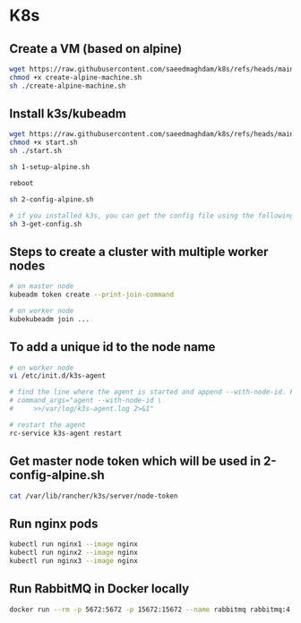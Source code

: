 # K8s

## Create a VM (based on alpine)
```bash
wget https://raw.githubusercontent.com/saeedmaghdam/k8s/refs/heads/main/create-alpine-machine.sh
chmod +x create-alpine-machine.sh
sh ./create-alpine-machine.sh
```

## Install k3s/kubeadm
```bash
wget https://raw.githubusercontent.com/saeedmaghdam/k8s/refs/heads/main/start.sh
chmod +x start.sh
sh ./start.sh

sh 1-setup-alpine.sh

reboot

sh 2-config-alpine.sh

# if you installed k3s, you can get the config file using the following command
sh 3-get-config.sh
```

## Steps to create a cluster with multiple worker nodes
```bash
# on master node
kubeadm token create --print-join-command

# on worker node
kubekubeadm join ...
```
## To add a unique id to the node name
```bash
# on worker node
vi /etc/init.d/k3s-agent

# find the line where the agent is started and append --with-node-id. For example:
# command_args="agent --with-node-id \
#     >>/var/log/k3s-agent.log 2>&1"

# restart the agent
rc-service k3s-agent restart
```


## Get master node token which will be used in 2-config-alpine.sh
```bash
cat /var/lib/rancher/k3s/server/node-token
```

## Run nginx pods
```bash
kubectl run nginx1 --image nginx
kubectl run nginx2 --image nginx
kubectl run nginx3 --image nginx
```

## Run RabbitMQ in Docker locally
```bash
docker run --rm -p 5672:5672 -p 15672:15672 --name rabbitmq rabbitmq:4.0-management
```